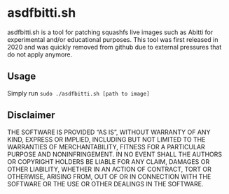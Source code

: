 # asdfbitti.sh
asdfbitti.sh is a tool for patching squashfs live images such as Abitti for experimental and/or educational purposes. This tool was first released in 2020 and was quickly removed from github due to external pressures that do not apply anymore.

## Usage
Simply run `sudo ./asdfbitti.sh [path to image]`

## Disclaimer
THE SOFTWARE IS PROVIDED “AS IS”, WITHOUT WARRANTY OF ANY KIND, EXPRESS OR IMPLIED, INCLUDING BUT NOT LIMITED TO THE WARRANTIES OF MERCHANTABILITY, FITNESS FOR A PARTICULAR PURPOSE AND NONINFRINGEMENT. IN NO EVENT SHALL THE AUTHORS OR COPYRIGHT HOLDERS BE LIABLE FOR ANY CLAIM, DAMAGES OR OTHER LIABILITY, WHETHER IN AN ACTION OF CONTRACT, TORT OR OTHERWISE, ARISING FROM, OUT OF OR IN CONNECTION WITH THE SOFTWARE OR THE USE OR OTHER DEALINGS IN THE SOFTWARE.
